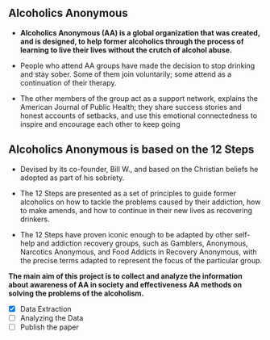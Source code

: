Alcoholics Anonymous
----------------------
- **Alcoholics Anonymous (AA) is a global organization that was created, and is designed, to help former alcoholics through the process of learning to live their lives without the crutch of alcohol abuse.** 

- People who attend AA groups have made the decision to stop drinking and stay sober. Some of them join voluntarily; some attend as a continuation of their therapy.

- The other members of the group act as a support network, explains the American Journal of Public Health; they share success stories and honest accounts of setbacks, and use this emotional connectedness to inspire and encourage each other to keep going




Alcoholics Anonymous is based on the 12 Steps
----------------------------------------------
- Devised by its co-founder, Bill W., and based on the Christian beliefs he adopted as part of his sobriety.

- The 12 Steps are presented as a set of principles to guide former alcoholics on how to tackle the problems caused by their addiction, how to make amends, and how to continue in their new lives as recovering drinkers. 

- The 12 Steps have proven iconic enough to be adapted by other self-help and addiction recovery groups, such as Gamblers, Anonymous, Narcotics Anonymous, and Food Addicts in Recovery Anonymous, with the precise terms adapted to represent the focus of the particular group. 


**The main aim of this project is to collect and analyze the information about awareness of AA in society and effectiveness AA methods on solving the problems of the alcoholism.**

- [x] Data Extraction
- [ ] Analyzing the Data
- [ ] Publish the paper
